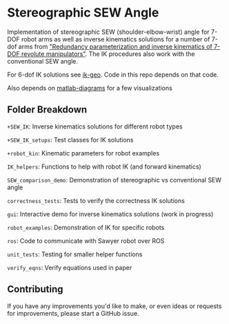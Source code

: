 # Stereographic SEW Angle

Implementation of stereographic SEW (shoulder-elbow-wrist) angle for 7-DOF robot arms as well as inverse kinematics solutions for a number of 7-dof arms from ["Redundancy parameterization and inverse kinematics of 7-DOF revolute manipulators"](https://arxiv.org/abs/2307.13122).
The IK procedures also work with the conventional SEW angle.

For 6-dof IK solutions see [ik-geo](https://github.com/rpiRobotics/ik-geo). Code in this repo depends on that code.

Also depends on [matlab-diagrams](https://github.com/aelias36/matlab-diagrams) for a few visualizations

## Folder Breakdown

`+SEW_IK`: Inverse kinematics solutions for different robot types

`+SEW_IK_setups`: Test classes for IK solutions

`+robot_kin`: Kinematic parameters for robot examples

`IK_helpers`: Functions to help with robot IK (and forward kinematics)

`SEW_comparison_demo`: Demonstration of stereographic vs conventional SEW angle

`correctness_tests`: Tests to verify the correctness IK solutions

`gui`: Interactive demo for inverse kinematics solutions (work in progress)

`robot_examples`: Demonstration of IK for specific robots

`ros`: Code to communicate with Sawyer robot over ROS

`unit_tests`: Testing for smaller helper functions

`verify_eqns`: Verify equations used in paper


## Contributing
If you have any improvements you'd like to make, or even ideas or requests for improvements, please start a GitHub issue.
